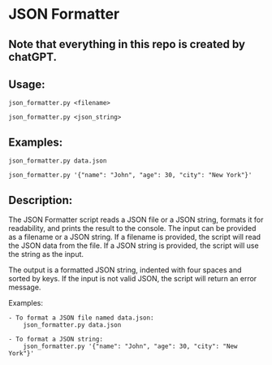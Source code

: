 # JSON Formatter

## Note that everything in this repo is created by chatGPT. 

## Usage:

  `json_formatter.py <filename>`
  
  `json_formatter.py <json_string>`

## Examples:

 `json_formatter.py data.json`
 
 `json_formatter.py '{"name": "John", "age": 30, "city": "New York"}'`

## Description:
  The JSON Formatter script reads a JSON file or a JSON string, formats it for
  readability, and prints the result to the console. The input can be provided
  as a filename or a JSON string. If a filename is provided, the script will
  read the JSON data from the file. If a JSON string is provided, the script
  will use the string as the input.

  The output is a formatted JSON string, indented with four spaces and sorted
  by keys. If the input is not valid JSON, the script will return an error
  message.

  Examples:
  
    - To format a JSON file named data.json:
        json_formatter.py data.json

    - To format a JSON string:
        json_formatter.py '{"name": "John", "age": 30, "city": "New York"}'
